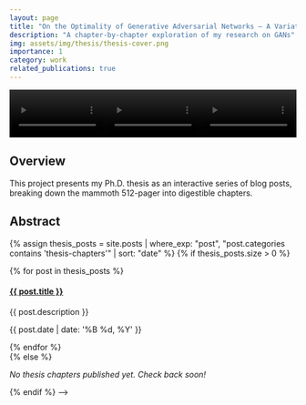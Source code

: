 ```yaml
---
layout: page
title: "On the Optimality of Generative Adversarial Networks — A Variational Perspective"
description: "A chapter-by-chapter exploration of my research on GANs"
img: assets/img/thesis/thesis-cover.png
importance: 1
category: work
related_publications: true
---
```


<div class="video-banner" style="display: flex; width: 100%; margin: 0; padding: 0; overflow: hidden;">
  <video style="width: 33.333%; height: auto; object-fit: cover; margin: 0; padding: 0; display: block;" autoplay loop muted playsinline>
    <source src="{{ '/assets/video/FFHQ.mp4' | relative_url }}" type="video/mp4">
  </video>
  <video style="width: 33.333%; height: auto; object-fit: cover; margin: 0; padding: 0; display: block;" autoplay loop muted playsinline>
    <source src="{{ '/assets/video/UkiFaces.mp4' | relative_url }}" type="video/mp4">
  </video>
  <video style="width: 33.334%; height: auto; object-fit: cover; margin: 0; padding: 0; display: block;" autoplay loop muted playsinline>
    <source src="{{ '/assets/video/MetFaces.mp4' | relative_url }}" type="video/mp4">
  </video>
</div>

## Overview

This project presents my Ph.D. thesis as an interactive series of blog posts, breaking down the mammoth 512-pager into digestible chapters.

## Abstract

{% assign thesis_posts = site.posts | where_exp: "post", "post.categories contains 'thesis-chapters'" | sort: "date" %}
{% if thesis_posts.size > 0 %}
<div class="publications">
{% for post in thesis_posts %}
  <div class="row">
    <div class="col-sm-12">
      <h4><a href="{{ post.url | relative_url }}">{{ post.title }}</a></h4>
      <p>{{ post.description }}</p>
      <p class="post-meta">{{ post.date | date: '%B %d, %Y' }}</p>
    </div>
  </div>
{% endfor %}
</div>
{% else %}
<p><em>No thesis chapters published yet. Check back soon!</em></p>
{% endif %}
-->